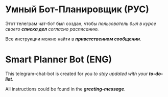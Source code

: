 # Умный Бот-Планировщик (РУС)

Этот телеграм чат-бот был создан, чтобы _пользователь был в курсе своего **списка дел** согласно расписанию._

Все инструкции можно найти в **_приветственном сообщении_**.

# Smart Planner Bot (ENG)

This telegram-chat-bot is created for you _to stay updated with your **to-do-list**_.

All instructions could be found in the **_greeting-message_**.